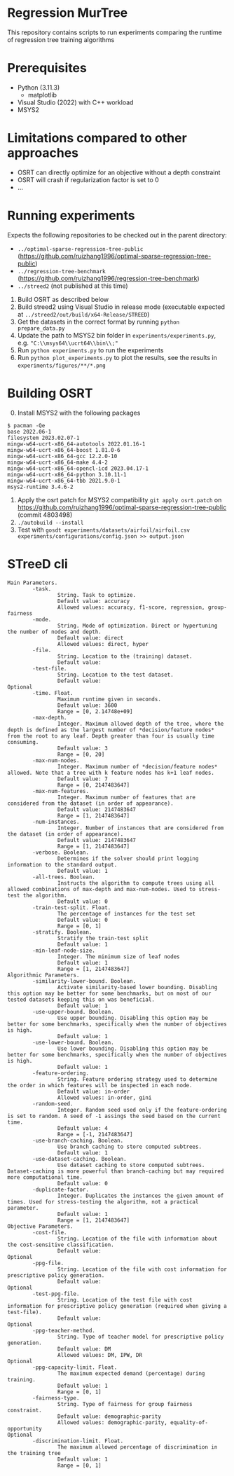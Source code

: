# Regression MurTree
This repository contains scripts to run experiments comparing the runtime of regression tree training algorithms

# Prerequisites
- Python (3.11.3)
  - matplotlib
- Visual Studio (2022) with C++ workload
- MSYS2

# Limitations compared to other approaches
- OSRT can directly optimize for an objective without a depth constraint
- OSRT will crash if regularization factor is set to 0
- ...

# Running experiments
Expects the following repositories to be checked out in the parent directory:
- `../optimal-sparse-regression-tree-public` (https://github.com/ruizhang1996/optimal-sparse-regression-tree-public)
- `../regression-tree-benchmark` (https://github.com/ruizhang1996/regression-tree-benchmark)
- `../streed2` (not published at this time)

1. Build OSRT as described below
2. Build streed2 using Visual Studio in release mode (executable expected at `../streed2/out/build/x64-Release/STREED`)
3. Get the datasets in the correct format by running `python prepare_data.py`
4. Update the path to MSYS2 bin folder in `experiments/experiments.py`, e.g. `"C:\\msys64\\ucrt64\\bin\\;"`
5. Run `python experiments.py` to run the experiments
6. Run `python plot_experiments.py` to plot the results, see the results in `experiments/figures/**/*.png`

# Building OSRT
0. Install MSYS2 with the following packages
```
$ pacman -Qe
base 2022.06-1
filesystem 2023.02.07-1
mingw-w64-ucrt-x86_64-autotools 2022.01.16-1
mingw-w64-ucrt-x86_64-boost 1.81.0-6
mingw-w64-ucrt-x86_64-gcc 12.2.0-10
mingw-w64-ucrt-x86_64-make 4.4-2
mingw-w64-ucrt-x86_64-opencl-icd 2023.04.17-1
mingw-w64-ucrt-x86_64-python 3.10.11-1
mingw-w64-ucrt-x86_64-tbb 2021.9.0-1
msys2-runtime 3.4.6-2
```
1. Apply the osrt patch for MSYS2 compatibility `git apply osrt.patch` on https://github.com/ruizhang1996/optimal-sparse-regression-tree-public (commit 4803498)
2. `./autobuild --install`
3. Test with `gosdt experiments/datasets/airfoil/airfoil.csv experiments/configurations/config.json >> output.json`

# STreeD cli
```
Main Parameters.
        -task.
                String. Task to optimize.
                Default value: accuracy
                Allowed values: accuracy, f1-score, regression, group-fairness
        -mode.
                String. Mode of optimization. Direct or hypertuning the number of nodes and depth.
                Default value: direct
                Allowed values: direct, hyper
        -file.
                String. Location to the (training) dataset.
                Default value:
        -test-file.
                String. Location to the test dataset.
                Default value:
Optional
        -time. Float.
                Maximum runtime given in seconds.
                Default value: 3600
                Range = [0, 2.14748e+09]
        -max-depth.
                Integer. Maximum allowed depth of the tree, where the depth is defined as the largest number of *decision/feature nodes* from the root to any leaf. Depth greater than four is usually time consuming.
                Default value: 3
                Range = [0, 20]
        -max-num-nodes.
                Integer. Maximum number of *decision/feature nodes* allowed. Note that a tree with k feature nodes has k+1 leaf nodes.
                Default value: 7
                Range = [0, 2147483647]
        -max-num-features.
                Integer. Maximum number of features that are considered from the dataset (in order of appearance).
                Default value: 2147483647
                Range = [1, 2147483647]
        -num-instances.
                Integer. Number of instances that are considered from the dataset (in order of appearance).
                Default value: 2147483647
                Range = [1, 2147483647]
        -verbose. Boolean.
                Determines if the solver should print logging information to the standard output.
                Default value: 1
        -all-trees. Boolean.
                Instructs the algorithm to compute trees using all allowed combinations of max-depth and max-num-nodes. Used to stress-test the algorithm.
                Default value: 0
        -train-test-split. Float.
                The percentage of instances for the test set
                Default value: 0
                Range = [0, 1]
        -stratify. Boolean.
                Stratify the train-test split
                Default value: 1
        -min-leaf-node-size.
                Integer. The minimum size of leaf nodes
                Default value: 1
                Range = [1, 2147483647]
Algorithmic Parameters.
        -similarity-lower-bound. Boolean.
                Activate similarity-based lower bounding. Disabling this option may be better for some benchmarks, but on most of our tested datasets keeping this on was beneficial.
                Default value: 1
        -use-upper-bound. Boolean.
                Use upper bounding. Disabling this option may be better for some benchmarks, specifically when the number of objectives is high.
                Default value: 1
        -use-lower-bound. Boolean.
                Use lower bounding. Disabling this option may be better for some benchmarks, specifically when the number of objectives is high.
                Default value: 1
        -feature-ordering.
                String. Feature ordering strategy used to determine the order in which features will be inspected in each node.
                Default value: in-order
                Allowed values: in-order, gini
        -random-seed.
                Integer. Random seed used only if the feature-ordering is set to random. A seed of -1 assings the seed based on the current time.
                Default value: 4
                Range = [-1, 2147483647]
        -use-branch-caching. Boolean.
                Use branch caching to store computed subtrees.
                Default value: 1
        -use-dataset-caching. Boolean.
                Use dataset caching to store computed subtrees. Dataset-caching is more powerful than branch-caching but may required more computational time.
                Default value: 0
        -duplicate-factor.
                Integer. Duplicates the instances the given amount of times. Used for stress-testing the algorithm, not a practical parameter.
                Default value: 1
                Range = [1, 2147483647]
Objective Parameters.
        -cost-file.
                String. Location of the file with information about the cost-sensitive classification.
                Default value:
Optional
        -ppg-file.
                String. Location of the file with cost information for prescriptive policy generation.
                Default value:
Optional
        -test-ppg-file.
                String. Location of the test file with cost information for prescriptive policy generation (required when giving a test-file).
                Default value:
Optional
        -ppg-teacher-method.
                String. Type of teacher model for prescriptive policy generation.
                Default value: DM
                Allowed values: DM, IPW, DR
Optional
        -ppg-capacity-limit. Float.
                The maximum expected demand (percentage) during training.
                Default value: 1
                Range = [0, 1]
        -fairness-type.
                String. Type of fairness for group fairness constraint.
                Default value: demographic-parity
                Allowed values: demographic-parity, equality-of-opportunity
Optional
        -discrimination-limit. Float.
                The maximum allowed percentage of discrimination in the training tree
                Default value: 1
                Range = [0, 1]
```